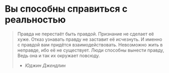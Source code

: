 # Вы способны справиться с реальностью
<blockquote>Правда не перестаёт быть правдой.
Признание не сделает её хуже.
Отказ узнавать правду не заставит её исчезнуть.
И именно с правдой вам придётся взаимодействовать.
Невозможно жить в неправде, ибо её не существует.
Люди способны вынести правду,
Ведь она и так их окружает повсюду.

- <em>Юджин Джендлин</em></blockquote>